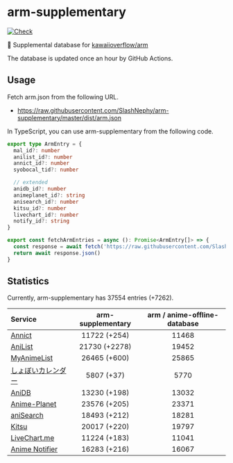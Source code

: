 # arm-supplementary

[![Check](https://github.com/SlashNephy/arm-supplementary/actions/workflows/check-node.yml/badge.svg)](https://github.com/SlashNephy/arm-supplementary/actions/workflows/check-node.yml)

💊 Supplemental database for [kawaiioverflow/arm](https://github.com/kawaiioverflow/arm)

The database is updated once an hour by GitHub Actions.

## Usage

Fetch arm.json from the following URL.

- https://raw.githubusercontent.com/SlashNephy/arm-supplementary/master/dist/arm.json

In TypeScript, you can use arm-supplementary from the following code.

```TypeScript
export type ArmEntry = {
  mal_id?: number
  anilist_id?: number
  annict_id?: number
  syobocal_tid?: number

  // extended
  anidb_id?: number
  animeplanet_id?: string
  anisearch_id?: number
  kitsu_id?: number
  livechart_id?: number
  notify_id?: string
}

export const fetchArmEntries = async (): Promise<ArmEntry[]> => {
  const response = await fetch('https://raw.githubusercontent.com/SlashNephy/arm-supplementary/master/dist/arm.json')
  return await response.json()
}
```

## Statistics

Currently, arm-supplementary has 37554 entries (+7262).

| Service                                     | arm-supplementary | arm / anime-offline-database |
| :------------------------------------------ | :---------------: | :--------------------------: |
| [Annict](https://annict.com)                |   11722 (+254)    |            11468             |
| [AniList](https://anilist.co)               |   21730 (+2278)   |            19452             |
| [MyAnimeList](https://myanimelist.net)      |   26465 (+600)    |            25865             |
| [しょぼいカレンダー](https://cal.syoboi.jp) |    5807 (+37)     |             5770             |
| [AniDB](https://anidb.net)                  |   13230 (+198)    |            13032             |
| [Anime-Planet](https://anime-planet.com)    |   23576 (+205)    |            23371             |
| [aniSearch](https://anisearch.com)          |   18493 (+212)    |            18281             |
| [Kitsu](https://kitsu.io)                   |   20017 (+220)    |            19797             |
| [LiveChart.me](https://livechart.me)        |   11224 (+183)    |            11041             |
| [Anime Notifier](https://notify.moe)        |   16283 (+216)    |            16067             |
